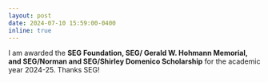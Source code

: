 ```yaml
---
layout: post
date: 2024-07-10 15:59:00-0400
inline: true
---
```


I am awarded the **SEG Foundation, SEG/ Gerald W. Hohmann Memorial, and SEG/Norman and SEG/Shirley Domenico Scholarship** for the academic year 2024-25. Thanks SEG!
